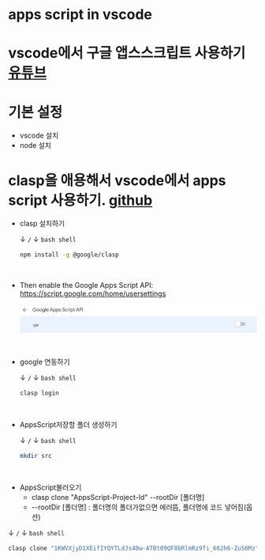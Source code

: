 # apps script in vscode

# vscode에서 구글 앱스스크립트 사용하기 [유튜브](https://www.youtube.com/watch?v=lwxiEB-Mnys)  

# 기본 설정  
- vscode 설치  
- node 설치  

# clasp을 애용해서 vscode에서 apps script 사용하기. [github](https://github.com/google/clasp)  

- clasp 설치하기  
  
  &darr; `/` &darr; `bash shell`
  ```bash  
  npm install -g @google/clasp
  ```

<br>  

- Then enable the Google Apps Script API: https://script.google.com/home/usersettings  
 
  ![img](images/ss.gif)  

<br>

- google 연동하기  
  
  &darr; `/` &darr; `bash shell`
  ```bash  
  clasp login
  ```

<br>  

- AppsScript저장할 폴더 생성하기    
  
  &darr; `/` &darr; `bash shell`
  ```bash  
  mkdir src
  ```

<br>  

- AppsScript불러오기  
  - clasp clone "AppsScript-Project-Id" --rootDir [폴더명]
  - --rootDir [폴더명] : 폴더명의 폴더가없으면 에러뜸, 폴더명에 코드 넣어짐(옵션)  

 &darr; `/` &darr; `bash shell`
 ```bash
 clasp clone "1KWVXjyD1XEifIYQYTLdJs40w-ATBt09QF8bRlmRz9fi_662h6-ZuS6Mz" --rootDir src
 ```
